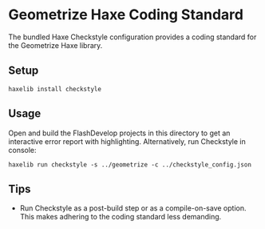 # Geometrize Haxe Coding Standard

The bundled Haxe Checkstyle configuration provides a coding standard for the Geometrize Haxe library.

## Setup

```
haxelib install checkstyle
```

## Usage

Open and build the FlashDevelop projects in this directory to get an interactive error report with highlighting. Alternatively, run Checkstyle in console:

```
haxelib run checkstyle -s ../geometrize -c ../checkstyle_config.json
```

## Tips
* Run Checkstyle as a post-build step or as a compile-on-save option. This makes adhering to the coding standard less demanding.